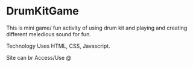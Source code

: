 # DrumKitGame

This is mini game/ fun activity of using drum kit and playing and creating different meledious  sound for fun.

Technology Uses HTML, CSS, Javascript.

Site can br Access/Use @ 
